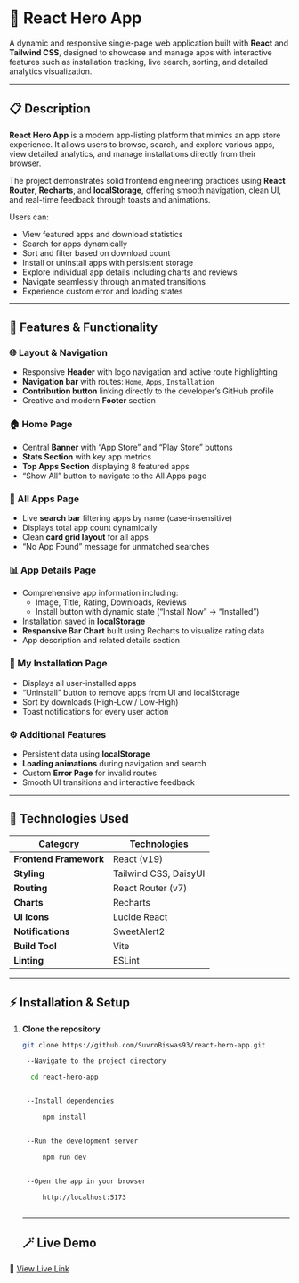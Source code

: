 # 🚀 React Hero App

A dynamic and responsive single-page web application built with **React** and **Tailwind CSS**, designed to showcase and manage apps with interactive features such as installation tracking, live search, sorting, and detailed analytics visualization.

---

## 📋 Description

**React Hero App** is a modern app-listing platform that mimics an app store experience. It allows users to browse, search, and explore various apps, view detailed analytics, and manage installations directly from their browser.

The project demonstrates solid frontend engineering practices using **React Router**, **Recharts**, and **localStorage**, offering smooth navigation, clean UI, and real-time feedback through toasts and animations.

Users can:
- View featured apps and download statistics  
- Search for apps dynamically  
- Sort and filter based on download count  
- Install or uninstall apps with persistent storage  
- Explore individual app details including charts and reviews  
- Navigate seamlessly through animated transitions  
- Experience custom error and loading states  

---

## 🧱 Features & Functionality

### 🌐 Layout & Navigation
- Responsive **Header** with logo navigation and active route highlighting  
- **Navigation bar** with routes: `Home`, `Apps`, `Installation`  
- **Contribution button** linking directly to the developer’s GitHub profile  
- Creative and modern **Footer** section  

### 🏠 Home Page
- Central **Banner** with “App Store” and “Play Store” buttons  
- **Stats Section** with key app metrics  
- **Top Apps Section** displaying 8 featured apps  
- “Show All” button to navigate to the All Apps page  

### 📱 All Apps Page
- Live **search bar** filtering apps by name (case-insensitive)  
- Displays total app count dynamically  
- Clean **card grid layout** for all apps  
- “No App Found” message for unmatched searches  

### 📊 App Details Page
- Comprehensive app information including:
  - Image, Title, Rating, Downloads, Reviews  
  - Install button with dynamic state (“Install Now” → “Installed”)  
- Installation saved in **localStorage**  
- **Responsive Bar Chart** built using Recharts to visualize rating data  
- App description and related details section  

### 💾 My Installation Page
- Displays all user-installed apps  
- “Uninstall” button to remove apps from UI and localStorage  
- Sort by downloads (High-Low / Low-High)  
- Toast notifications for every user action  

### ⚙️ Additional Features
- Persistent data using **localStorage**  
- **Loading animations** during navigation and search  
- Custom **Error Page** for invalid routes  
- Smooth UI transitions and interactive feedback  

---

## 🧰 Technologies Used

| Category | Technologies |
|-----------|--------------|
| **Frontend Framework** | React (v19) |
| **Styling** | Tailwind CSS, DaisyUI |
| **Routing** | React Router (v7) |
| **Charts** | Recharts |
| **UI Icons** | Lucide React |
| **Notifications** | SweetAlert2 |
| **Build Tool** | Vite |
| **Linting** | ESLint |

---

## ⚡ Installation & Setup

1. **Clone the repository**
   ```bash
   git clone https://github.com/SuvroBiswas93/react-hero-app.git

    --Navigate to the project directory

     cd react-hero-app


    --Install dependencies

        npm install


    --Run the development server

        npm run dev


    --Open the app in your browser

        http://localhost:5173
    
    ```

    ---

    ## 🪄 Live Demo

🔗 [View Live Link](https://github.com/)  

